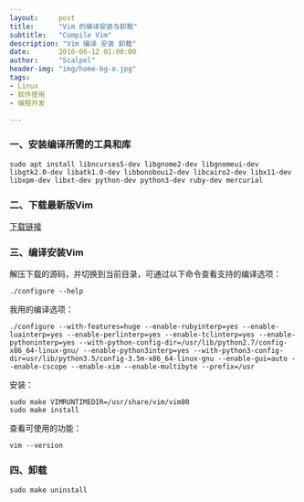 ```yaml
---
layout:     post
title:      "Vim 的编译安装与卸载"
subtitle:   "Compile Vim"
description: "Vim 编译 安装 卸载"
date:       2016-06-12 01:00:00
author:     "Scalpel"
header-img: "img/home-bg-o.jpg"
tags:
- Linux
- 软件使用
- 编程开发

---
```


### 一、安装编译所需的工具和库
~~~
sudo apt install libncurses5-dev libgnome2-dev libgnomeui-dev libgtk2.0-dev libatk1.0-dev libbonoboui2-dev libcairo2-dev libx11-dev libxpm-dev libxt-dev python-dev python3-dev ruby-dev mercurial
~~~

### 二、下载最新版Vim
[下载链接](https://github.com/vim/vim/releases)

### 三、编译安装Vim
解压下载的源码，并切换到当前目录，可通过以下命令查看支持的编译选项：  

~~~
./configure --help
~~~
我用的编译选项：  

~~~
./configure --with-features=huge --enable-rubyinterp=yes --enable-luainterp=yes --enable-perlinterp=yes --enable-tclinterp=yes --enable-pythoninterp=yes --with-python-config-dir=/usr/lib/python2.7/config-x86_64-linux-gnu/ --enable-python3interp=yes --with-python3-config-dir=usr/lib/python3.5/config-3.5m-x86_64-linux-gnu --enable-gui=auto --enable-cscope --enable-xim --enable-multibyte --prefix=/usr
~~~
安装：  

~~~
sudo make VIMRUNTIMEDIR=/usr/share/vim/vim80
sudo make install
~~~
查看可使用的功能：  

~~~
vim --version
~~~

### 四、卸载
~~~
sudo make uninstall
~~~



